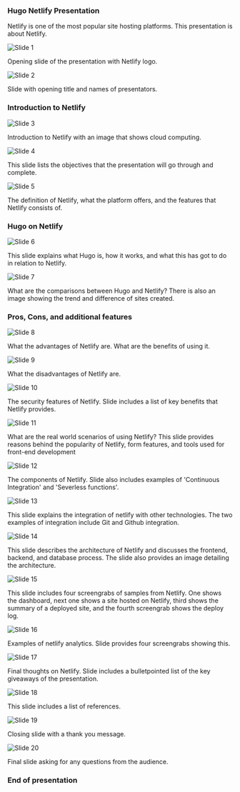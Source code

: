 ### Hugo Netlify Presentation

Netlify is one of the most popular site hosting platforms. This presentation is about Netlify.



![Slide 1](<Netlify slides/Slide1.PNG>)

Opening slide of the presentation with Netlify logo.


![Slide 2](<Netlify slides/Slide2.PNG>)

Slide with opening title and names of presentators.


### Introduction to Netlify

![Slide 3](<Netlify slides/Slide3.PNG>)

Introduction to Netlify with an image that shows cloud computing.


![Slide 4](<Netlify slides/Slide4.PNG>)

This slide lists the objectives that the presentation will go through and complete.


![Slide 5](<Netlify slides/Slide5.PNG>)

The definition of Netlify, what the platform offers, and the features that Netlify consists of.


### Hugo on Netlify

![Slide 6](<Netlify slides/Slide6.PNG>)

This slide explains what Hugo is, how it works, and what this has got to do in relation to Netlify.


![Slide 7](<Netlify slides/Slide7.PNG>)

What are the comparisons between Hugo and Netlify? There is also an image showing the trend and difference of sites created.


### Pros, Cons, and additional features

![Slide 8](<Netlify slides/Slide8.PNG>)

What the advantages of Netlify are. What are the benefits of using it.


![Slide 9](<Netlify slides/Slide9.PNG>)

What the disadvantages of Netlify are.


![Slide 10](<Netlify slides/Slide10.PNG>)

The security features of Netlify. Slide includes a list of key benefits that Netlify provides.


![Slide 11](<Netlify slides/Slide11.PNG>)

What are the real world scenarios of using Netlify? This slide provides reasons behind the popularity of Netlify, form features, and tools used for front-end development


![Slide 12](<Netlify slides/Slide12.PNG>)

The components of Netlify. Slide also includes examples of 'Continuous Integration' and 'Severless functions'.


![Slide 13](<Netlify slides/Slide13.PNG>)

This slide explains the integration of netlify with other technologies. The two examples of integration include Git and Github integration.


![Slide 14](<Netlify slides/Slide14.PNG>)

This slide describes the architecture of Netlify and discusses the frontend, backend, and database process. The slide also provides an image detailing the architecture.


![Slide 15](<Netlify slides/Slide15.PNG>)

This slide includes four screengrabs of samples from Netlify. One shows the dashboard, next one shows a site hosted on Netlify, third shows the summary of a deployed site, and the fourth screengrab shows the deploy log.


![Slide 16](<Netlify slides/Slide16.PNG>)

Examples of netlify analytics. Slide provides four screengrabs showing this.


![Slide 17](<Netlify slides/Slide17.PNG>)

Final thoughts on Netlify. Slide includes a bulletpointed list of the key giveaways of the presentation.


![Slide 18](<Netlify slides/Slide18.PNG>)

This slide includes a list of references.


![Slide 19](<Netlify slides/Slide19.PNG>)

Closing slide with a thank you message.


![Slide 20](<Netlify slides/Slide20.PNG>)

Final slide asking for any questions from the audience.

### End of presentation

